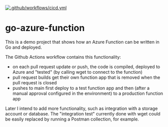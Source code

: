 [![.github/workflows/cicd.yml](https://github.com/tcwitte/go-azure-function/actions/workflows/cicd.yml/badge.svg)](https://github.com/tcwitte/go-azure-function/actions/workflows/cicd.yml)
# go-azure-function
This is a demo project that shows how an Azure Function can be written in Go and deployed.

The Github Actions workflow contains this functionality:
* on each pull request update or push, the code is compiled, deployed to Azure and "tested" (by calling wget to connect to the function)
* pull request builds get their own function app that is removed when the pull request is closed
* pushes to main first deploy to a test function app and then (after a manual approval configured in the environment) to a production function app

Later I intend to add more functionality, such as integration with a storage account or database. The "integration test" currently done with wget could be easily replaced by running a Postman collection, for example.
